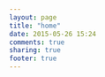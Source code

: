 ```yaml
---
layout: page
title: "home"
date: 2015-05-26 15:24
comments: true
sharing: true
footer: true
---
```

